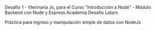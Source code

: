 Desafío 1 - Vterinaria Js, para el Curso "Introducción a Node" - Módulo Backend con Node y Express Academia Desafío Latam.

Práctica para ingreso y manipulación simple de datos con NodeJs
